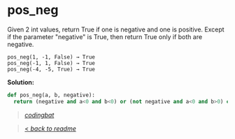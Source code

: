 # pos_neg

Given 2 int values, return True if one is negative and one is positive. Except if the parameter "negative" is True, then return True only if both are negative.

```
pos_neg(1, -1, False) → True
pos_neg(-1, 1, False) → True
pos_neg(-4, -5, True) → True
```

**Solution:**

```python
def pos_neg(a, b, negative):
  return (negative and a<0 and b<0) or (not negative and a<0 and b>0) or (not negative and a>0 and b<0);
```

> _[codingbat](https://codingbat.com/prob/p162058)_

> [< _back to readme_](FINDREPLACEREADME)